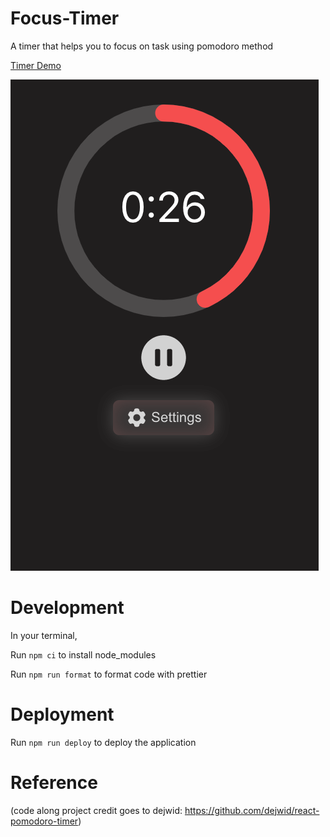 # Focus-Timer

A timer that helps you to focus on task using pomodoro method

[Timer Demo](https://gitterence.github.io/pomodoro-timer/)

![Screenshot](/src/media/images/timer_screenshot.png)

# Development

In your terminal,

Run `npm ci` to install node_modules

Run `npm run format` to format code with prettier

# Deployment

Run `npm run deploy` to deploy the application

# Reference 

(code along project credit goes to dejwid: https://github.com/dejwid/react-pomodoro-timer)
